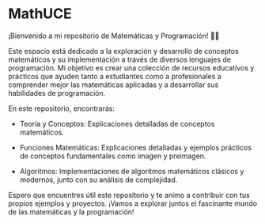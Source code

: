 # MathUCE

¡Bienvenido a mi repositorio de Matemáticas y Programación! 👨‍💻

Este espacio está dedicado a la exploración y desarrollo de conceptos matemáticos y su implementación a través de diversos lenguajes de programación. Mi objetivo es crear una colección de recursos educativos y prácticos que ayuden tanto a estudiantes como a profesionales a comprender mejor las matemáticas aplicadas y a desarrollar sus habilidades de programación.

En este repositorio, encontrarás:

* Teoría y Conceptos: Explicaciones detalladas de conceptos matemáticos.

* Funciones Matemáticas: Explicaciones detalladas y ejemplos prácticos de conceptos fundamentales como imagen y preimagen.

* Algoritmos: Implementaciones de algoritmos matemáticos clásicos y modernos, junto con su análisis de complejidad.

Espero que encuentres útil este repositorio y te animo a contribuir con tus propios ejemplos y proyectos. ¡Vamos a explorar juntos el fascinante mundo de las matemáticas y la programación!

